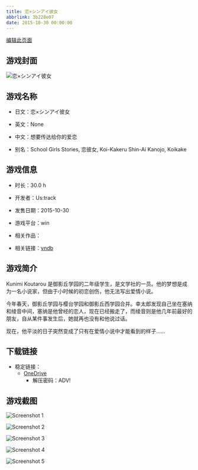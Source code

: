 ```yaml
---
title: 恋×シンアイ彼女
abbrlink: 3b228e07
date: 2015-10-30 00:00:00
---
```

[编辑此页面](https://github.com/ACG-3/ADV3-source/blob/main/source/_posts/games/%E6%81%8B%C3%97%E3%82%B7%E3%83%B3%E3%82%A2%E3%82%A4%E5%BD%BC%E5%A5%B3.md)

## 游戏封面

![恋×シンアイ彼女](https://pan.timero.xyz/onedrive/img_lib_001/%E6%81%8B%C3%97%E3%82%B7%E3%83%B3%E3%82%A2%E3%82%A4%E5%BD%BC%E5%A5%B3_cover.avif)


## 游戏名称

- 日文：恋×シンアイ彼女
- 英文：None
- 中文：想要传达给你的爱恋

- 别名：School Girls Stories, 恋彼女, Koi-Kakeru Shin-Ai Kanojo, Koikake


## 游戏信息

- 时长：30.0 h
- 开发者：Us:track
- 发售日期：2015-10-30
- 游戏平台：win
- 相关作品：

- 相关链接：[vndb](https://vndb.org/v17516)


## 游戏简介

Kunimi Koutarou 是御影丘学园的二年级学生，是文学社的一员。他的梦想是成为一名小说家，但由于小时候的初恋创伤，他无法写出爱情小说。

今年春天，御影丘学园与樱台学园和御影丘西学园合并。幸太郎发现自己坐在塞纳和绫音中间，塞纳是他曾经的恋人，现在已经搬走了，而绫音则是他几年前最好的朋友，自从某件事发生后，她就再也没有和他说过话。

现在，他平淡的日子突然变成了只有在爱情小说中才能看到的样子......




## 下载链接

- 稳定链接：
    - [OneDrive](https://pan.timero.xyz/onedrive/adv_lib_001/%E6%81%8B%C3%97%E3%82%B7%E3%83%B3%E3%82%A2%E3%82%A4%E5%BD%BC%E5%A5%B3)
        - 解压密码：ADV!



## 游戏截图


![Screenshot 1](https://pan.timero.xyz/onedrive/img_lib_001/%E6%81%8B%C3%97%E3%82%B7%E3%83%B3%E3%82%A2%E3%82%A4%E5%BD%BC%E5%A5%B3_Screenshot_1.avif)

![Screenshot 2](https://pan.timero.xyz/onedrive/img_lib_001/%E6%81%8B%C3%97%E3%82%B7%E3%83%B3%E3%82%A2%E3%82%A4%E5%BD%BC%E5%A5%B3_Screenshot_2.avif)

![Screenshot 3](https://pan.timero.xyz/onedrive/img_lib_001/%E6%81%8B%C3%97%E3%82%B7%E3%83%B3%E3%82%A2%E3%82%A4%E5%BD%BC%E5%A5%B3_Screenshot_3.avif)

![Screenshot 4](https://pan.timero.xyz/onedrive/img_lib_001/%E6%81%8B%C3%97%E3%82%B7%E3%83%B3%E3%82%A2%E3%82%A4%E5%BD%BC%E5%A5%B3_Screenshot_4.avif)

![Screenshot 5](https://pan.timero.xyz/onedrive/img_lib_001/%E6%81%8B%C3%97%E3%82%B7%E3%83%B3%E3%82%A2%E3%82%A4%E5%BD%BC%E5%A5%B3_Screenshot_5.avif)

